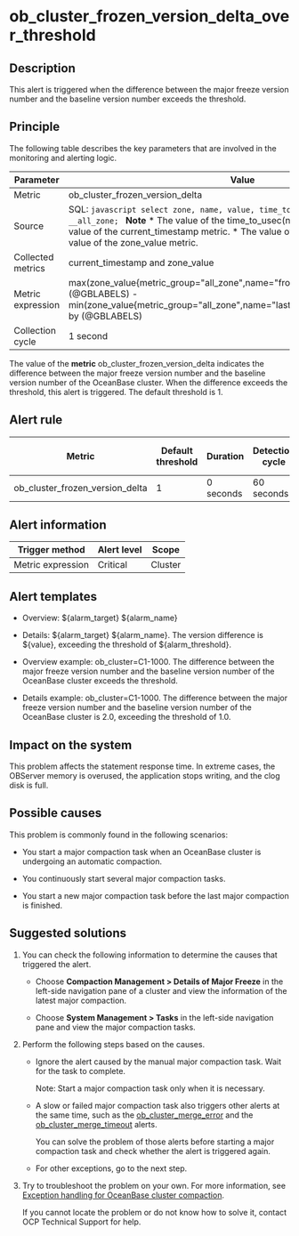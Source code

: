 ob_cluster_frozen_version_delta_over_threshold 
===================================================================



**Description** 
------------------------------------

This alert is triggered when the difference between the major freeze version number and the baseline version number exceeds the threshold.

Principle 
------------------------------

The following table describes the key parameters that are involved in the monitoring and alerting logic. 


|     Parameter     |                                                                                                                                                                                                               Value                                                                                                                                                                                                                |
|-------------------|------------------------------------------------------------------------------------------------------------------------------------------------------------------------------------------------------------------------------------------------------------------------------------------------------------------------------------------------------------------------------------------------------------------------------------|
| Metric            | ob_cluster_frozen_version_delta                                                                                                                                                                                                                                                                                                                                                                                                    |
| Source            | SQL:  ```javascript select zone, name, value, time_to_usec(now()) from __all_zone; ```  **Note**  * The value of the time_to_usec(now()) field is used as the value of the current_timestamp metric.   * The value of the value field is used as the value of the zone_value metric.    |
| Collected metrics | current_timestamp and zone_value                                                                                                                                                                                                                                                                                                                                                                                                   |
| Metric expression | max(zone_value{metric_group="all_zone",name="frozen_version",@LABELS}) by (@GBLABELS) - min(zone_value{metric_group="all_zone",name="last_merged_version",@LABELS}) by (@GBLABELS)                                                                                                                                                                                                                                                 |
| Collection cycle  | 1 second                                                                                                                                                                                                                                                                                                                                                                                                                           |



The value of the **metric** ob_cluster_frozen_version_delta indicates the difference between the major freeze version number and the baseline version number of the OceanBase cluster. When the difference exceeds the threshold, this alert is triggered. The default threshold is 1.

**Alert rule** 
-----------------------------------



|             Metric              | Default threshold | Duration  | Detection cycle | Time before clearance |
|---------------------------------|-------------------|-----------|-----------------|-----------------------|
| ob_cluster_frozen_version_delta | 1                 | 0 seconds | 60 seconds      | 5 minutes             |



**Alert information** 
------------------------------------------



|  Trigger method   | Alert level |  Scope  |
|-------------------|-------------|---------|
| Metric expression | Critical    | Cluster |



**Alert templates** 
----------------------------------------

* Overview: ${alarm_target} ${alarm_name}

  

* Details: ${alarm_target} ${alarm_name}. The version difference is ${value}, exceeding the threshold of ${alarm_threshold}.

  

* Overview example: ob_cluster=C1-1000. The difference between the major freeze version number and the baseline version number of the OceanBase cluster exceeds the threshold.

  

* Details example: ob_cluster=C1-1000. The difference between the major freeze version number and the baseline version number of the OceanBase cluster is 2.0, exceeding the threshold of 1.0.

  




**Impact on the system** 
---------------------------------------------

This problem affects the statement response time. In extreme cases, the OBServer memory is overused, the application stops writing, and the clog disk is full.

**Possible causes** 
----------------------------------------

This problem is commonly found in the following scenarios:

* You start a major compaction task when an OceanBase cluster is undergoing an automatic compaction.

  

* You continuously start several major compaction tasks.

  

* You start a new major compaction task before the last major compaction is finished.

  




Suggested solutions 
----------------------------------------

1. You can check the following information to determine the causes that triggered the alert. 

   * Choose **Compaction Management \> Details of Major Freeze** in the left-side navigation pane of a cluster and view the information of the latest major compaction.

     
   
   * Choose **System Management \> Tasks** in the left-side navigation pane and view the major compaction tasks.

     
   

   

2. Perform the following steps based on the causes. 

   * Ignore the alert caused by the manual major compaction task. Wait for the task to complete. 

     Note: Start a major compaction task only when it is necessary.
     
   
   * A slow or failed major compaction task also triggers other alerts at the same time, such as the [ob_cluster_merge_error](/en-US/4.alarm-reference/2.ob-alert/6.a-ob_cluster_merge_error-ob-cluster-merge-error-occurs.md) and the [ob_cluster_merge_timeout](/en-US/4.alarm-reference/2.ob-alert/7.ob_cluster_merge_timeout-ob-cluster-merge-timeout.md) alerts. 

     You can solve the problem of those alerts before starting a major compaction task and check whether the alert is triggered again.
     
   
   * For other exceptions, go to the next step.

     
   

   

3. Try to troubleshoot the problem on your own. For more information, see [Exception handling for OceanBase cluster compaction](/en-US/4.alarm-reference/4.alarm-appendix/3.handle-oceanbase-cluster-merge-exceptions.md). 

   If you cannot locate the problem or do not know how to solve it, contact OCP Technical Support for help.
   



